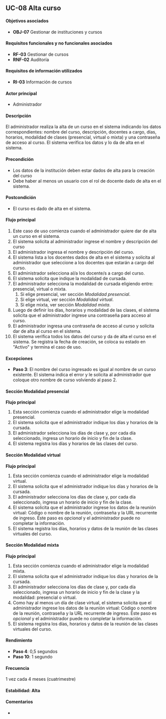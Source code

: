 ## UC-08 Alta curso

#### Objetivos asociados

- **OBJ-07** Gestionar de instituciones y cursos

#### Requisitos funcionales y no funcionales asociados

- **RF-03** Gestionar de cursos
- **RNF-02** Auditoría

#### Requisitos de información utilizados

- **RI-03** Información de cursos

#### Actor principal

- Administrador

#### Descripción

El administrador realiza la alta de un curso en el sistema indicando los datos correspondientes: nombre del curso, descripción, docentes a cargo, días, horarios, modalidad de clases (presencial, virtual o mixta) y una contraseña de acceso al curso. El sistema verifica los datos y lo da de alta en el sistema.

#### Precondición

- Los datos de la institución deben estar dados de alta para la creación del curso
- Debe haber al menos un usuario con el rol de docente dado de alta en el sistema.

#### Postcondición

- El curso es dado de alta en el sistema.

#### Flujo principal

1. Este caso de uso comienza cuando el administrador quiere dar de alta un curso en el sistema.
2. El sistema solicita al administrador ingrese el nombre y descripción del curso
3. El administrador ingresa el nombre y descripción del curso.
4. El sistema lista a los docentes dados de alta en el sistema y solicita al administrador que seleccione a los docentes que estarán a cargo del curso.
5. El administrador selecciona al/a los docente/s a cargo del curso.
6. El sistema solicita que indique la modalidad de cursada.
7. El administrador selecciona la modalidad de cursada eligiendo entre: presencial, virtual o mixta.
   1. Si elige presencial, ver sección _Modalidad presencial_.
   2. Si elige virtual, ver sección _Modalidad virtual_.
   3. Si elige mixta, ver sección _Modalidad mixta_.
8. Luego de definir los días, horarios y modalidad de las clases, el sistema solicita que el administrador ingrese una contraseña para acceso al curso.
9. El administrador ingresa una contraseña de acceso al curso y solicita dar de alta al curso en el sistema.
10. El sistema verifica todos los datos del curso y da de alta el curso en el sistema. Se registra la fecha de creación, se coloca su estado en "Activo" y termina el caso de uso.

#### Excepciones

- **Paso 3**: El nombre del curso ingresado es igual al nombre de un curso existente. El sistema indica el error y le solicita al administrador que coloque otro nombre de curso volviendo al paso 2.

#### Sección Modalidad presencial

**Flujo principal**

1. Esta sección comienza cuando el administrador elige la modalidad presencial.
2. El sistema solicita que el administrador indique los días y horarios de la cursada.
3. El administrador selecciona los días de clase y, por cada día seleccionado, ingresa un horario de inicio y fin de la clase.
4. El sistema registra los días y horarios de las clases del curso.

#### Sección Modalidad virtual

**Flujo principal**

1. Esta sección comienza cuando el administrador elige la modalidad virtual.
2. El sistema solicita que el administrador indique los días y horarios de la cursada.
3. El administrador selecciona los días de clase y, por cada día seleccionado, ingresa un horario de inicio y fin de la clase.
4. El sistema solicita que el administrador ingrese los datos de la reunión virtual: Código o nombre de la reunión, contraseña y la URL recurrente de ingreso. Este paso es _opcional_ y el administrador puede no completar la información.
5. El sistema registra los días, horarios y datos de la reunión de las clases virtuales del curso.

#### Sección Modalidad mixta

**Flujo principal**

1. Esta sección comienza cuando el administrador elige la modalidad mixta.
2. El sistema solicita que el administrador indique los días y horarios de la cursada.
3. El administrador selecciona los días de clase y, por cada día seleccionado, ingresa un horario de inicio y fin de la clase y la modalidad: presencial o virtual.
4. Como hay al menos un día de clase virtual, el sistema solicita que el administrador ingrese los datos de la reunión virtual: Código o nombre de la reunión, contraseña y la URL recurrente de ingreso. Este paso es _opcional_ y el administrador puede no completar la información.
5. El sistema registra los días, horarios y datos de la reunión de las clases virtuales del curso.

#### Rendimiento

- **Paso 4**: 0,5 segundos
- **Paso 10**: 1 segundo

#### Frecuencia

1 vez cada 4 meses (cuatrimestre)

#### Estabilidad: Alta

#### Comentarios

-
